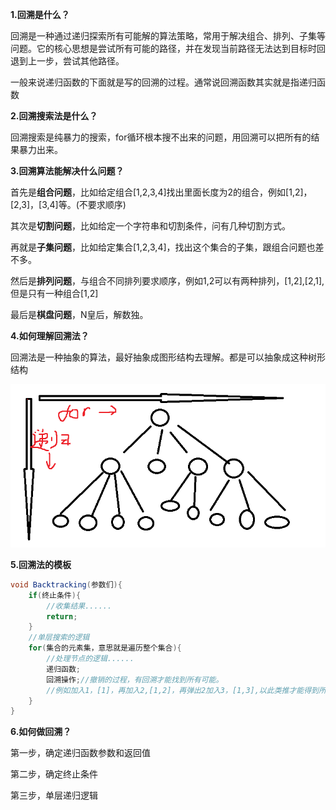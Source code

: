 **1.回溯是什么？**

回溯是一种通过递归探索所有可能解的算法策略，常用于解决组合、排列、子集等问题。它的核心思想是尝试所有可能的路径，并在发现当前路径无法达到目标时回退到上一步，尝试其他路径。

一般来说递归函数的下面就是写的回溯的过程。通常说回溯函数其实就是指递归函数

**2.回溯搜索法是什么？**

回溯搜索是纯暴力的搜索，for循环根本搜不出来的问题，用回溯可以把所有的结果暴力出来。

**3.回溯算法能解决什么问题？**

首先是**组合问题**，比如给定组合[1,2,3,4]找出里面长度为2的组合，例如[1,2]，[2,3]，[3,4]等。(不要求顺序)

其次是**切割问题**，比如给定一个字符串和切割条件，问有几种切割方式。

再就是**子集问题**，比如给定集合[1,2,3,4]，找出这个集合的子集，跟组合问题也差不多。

然后是**排列问题**，与组合不同排列要求顺序，例如1,2可以有两种排列，[1,2],[2,1],但是只有一种组合[1,2]

最后是**棋盘问题**，N皇后，解数独。

**4.如何理解回溯法？**

回溯法是一种抽象的算法，最好抽象成图形结构去理解。都是可以抽象成这种树形结构

![QQ_1739587655616](./回溯理论基础.assets/QQ_1739587655616.png)

**5.回溯法的模板**

```c#
void Backtracking(参数们){
	if(终止条件){
		//收集结果......
        return;
	}
    //单层搜索的逻辑
    for(集合的元素集，意思就是遍历整个集合){
        //处理节点的逻辑......
        递归函数;
        回溯操作;//撤销的过程，有回溯才能找到所有可能。 
        //例如加入1，[1]，再加入2,[1,2]，再弹出2加入3，[1,3],以此类推才能得到所有可能。
    }
}
```

**6.如何做回溯？**

第一步，确定递归函数参数和返回值

第二步，确定终止条件

第三步，单层递归逻辑

